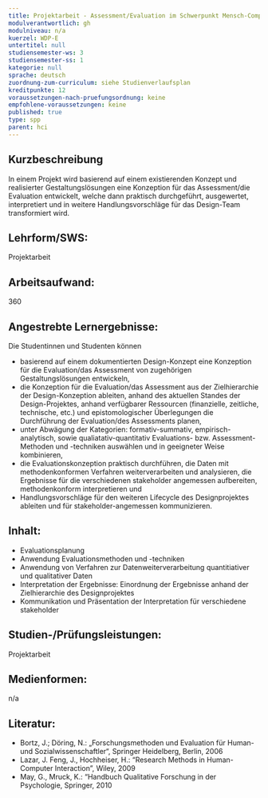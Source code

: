 ```yaml
---
title: Projektarbeit - Assessment/Evaluation im Schwerpunkt Mensch-Computer Interaktion
modulverantwortlich: gh
modulniveau: n/a
kuerzel: WDP-E
untertitel: null
studiensemester-ws: 3
studiensemester-ss: 1
kategorie: null
sprache: deutsch
zuordnung-zum-curriculum: siehe Studienverlaufsplan
kreditpunkte: 12
voraussetzungen-nach-pruefungsordnung: keine
empfohlene-voraussetzungen: keine
published: true
type: spp
parent: hci
---
```


## Kurzbeschreibung
In einem Projekt wird basierend auf einem existierenden Konzept und realisierter Gestaltungslösungen eine Konzeption für das 
Assessment/die Evaluation entwickelt, welche dann praktisch durchgeführt, ausgewertet, interpretiert und in weitere Handlungsvorschläge
für das Design-Team transformiert wird.

## Lehrform/SWS: 
Projektarbeit

## Arbeitsaufwand: 
360

## Angestrebte Lernergebnisse:
Die Studentinnen und Studenten können
- basierend auf einem dokumentierten Design-Konzept eine Konzeption für die Evaluation/das Assessment von zugehörigen 
Gestaltungslösungen entwickeln,
- die Konzeption für die Evaluation/das Assessment aus der Zielhierarchie der Design-Konzeption ableiten, anhand des aktuellen Standes 
der Design-Projektes, anhand verfügbarer Ressourcen (finanzielle, zeitliche, technische, etc.) und epistomologischer Überlegungen die 
Durchführung der Evaluation/des Assessments planen,
- unter Abwägung der Kategorien: formativ-summativ, empirisch-analytisch, sowie qualiatativ-quantitativ Evaluations- bzw. 
Assessment-Methoden und -techniken auswählen und in geeigneter Weise kombinieren,
- die Evaluationskonzeption praktisch durchführen, die Daten mit methodenkonformen Verfahren weiterverarbeiten und analysieren, die 
Ergebnisse für die verschiedenen stakeholder angemessen aufbereiten, methodenkonform interpretieren und
- Handlungsvorschläge für den weiteren Lifecycle des Designprojektes ableiten und für stakeholder-angemessen kommunizieren.


## Inhalt:
- Evaluationsplanung
- Anwendung Evaluationsmethoden und -techniken
- Anwendung von Verfahren zur Datenweiterverarbeitung quantitiativer und qualitativer Daten
- Interpretation der Ergebnisse: Einordnung der Ergebnisse anhand der Zielhierarchie des Designprojektes
- Kommunikation und Präsentation der Interpretation für verschiedene stakeholder 

## Studien-/Prüfungsleistungen:
Projektarbeit

## Medienformen:
n/a

## Literatur:
- Bortz, J.; Döring, N.: „Forschungsmethoden und Evaluation für Human- und Sozialwissenschaftler“, Springer Heidelberg, Berlin, 2006
- Lazar, J. Feng, J., Hochheiser, H.: “Research Methods in Human-Computer Interaction”, Wiley, 2009
- May, G., Mruck, K.: “Handbuch Qualitative Forschung in der Psychologie, Springer, 2010
